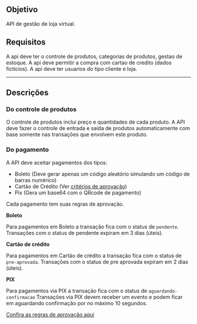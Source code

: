 ## Objetivo

API de gestão de loja virtual.

## Requisitos

A api deve ter o controle de produtos, categorias de produtos, gestao de estoque.
A api deve permitir a compra com cartao de credito (dados fictícios).
A api deve ter usuarios do tipo cliente e loja.

---

## Descrições

### Do controle de produtos

O controle de produtos inclui preço e quantidades de cada produto.
A API deve fazer o controle de entrada e saída de produtos automaticamente com base somente nas transações que envolvem este produto.

### Do pagamento

A API deve aceitar pagamentos dos tipos:
- Boleto (Deve gerar apenas um código aleatório simulando um código de barras numérico)
- Cartão de Crédito (Ver [critérios de aprovação](./aprovacao.md))
- Pix (Gera um base64 com o QRcode de pagamento)

Cada pagamento tem suas regras de aprovação.

**Boleto**

Para pagamentos em Boleto a transação fica com o status de `pendente`.
Transações com o status de pendente expiram em 3 dias (úteis).

**Cartão de crédito**

Para pagamentos em Cartão de crédito a transação fica com o status de `pre-aprovada`.
Transações com o status de pre aprovada expiram em 2 dias (úteis).

**PIX**

Para pagamentos via PIX a transação fica com o status de `aguardando-confirmacao`
Transações via PIX devem receber um evento e podem ficar em aguardando confirmação por
no máximo 10 segundos.

[Confira as regras de aprovação aqui](./aprovacao.md)
